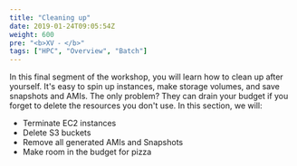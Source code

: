 ```yaml
---
title: "Cleaning up"
date: 2019-01-24T09:05:54Z
weight: 600 
pre: "<b>XV ⁃ </b>"
tags: ["HPC", "Overview", "Batch"]
---
```


In this final segment of the workshop, you will learn how to clean up after yourself. It's easy to spin up instances, make storage volumes, and save snapshots and AMIs. The only problem? They can drain your budget if you forget to delete the resources you don't use. In this section, we will:

-   Terminate EC2 instances
-	Delete S3 buckets
-   Remove all generated AMIs and Snapshots
-	Make room in the budget for pizza
